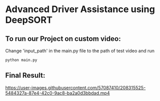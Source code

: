 # Advanced Driver Assistance using DeepSORT


## To run our Project on custom video: 

Change 'input_path' in the main.py file to the path of test video and run

```
python main.py
```

## Final Result:


https://user-images.githubusercontent.com/57087410/208315525-5484327a-87e4-42c0-9ac8-ba2a0d3bbdad.mp4

